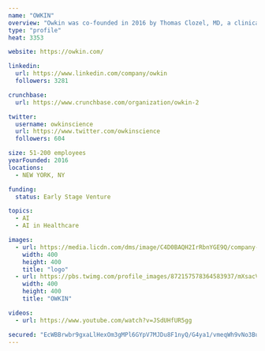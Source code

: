 ```yaml
---
name: "OWKIN"
overview: "Owkin was co-founded in 2016 by Thomas Clozel, MD, a clinical research doctor and former assistant professor in clinical hematology and Gilles Wainrib, PhD, a pioneer in the field of Artificial Intelligence in biology."
type: "profile"
heat: 3353

website: https://owkin.com/

linkedin:
  url: https://www.linkedin.com/company/owkin
  followers: 3281

crunchbase:
  url: https://www.crunchbase.com/organization/owkin-2

twitter:
  username: owkinscience
  url: https://www.twitter.com/owkinscience
  followers: 604

size: 51-200 employees
yearFounded: 2016
locations:
  - NEW YORK, NY

funding:
  status: Early Stage Venture

topics:
  - AI
  - AI in Healthcare

images:
  - url: https://media.licdn.com/dms/image/C4D0BAQH2IrRbnYGE9Q/company-logo_400_400/0?e=1582761600&v=beta&t=Q9nPfN3kntD3TYtw9uNTklXbsEm9iGldOwI4X4WAfWk
    width: 400
    height: 400
    title: "logo"
  - url: https://pbs.twimg.com/profile_images/872157578364583937/mXsacVHf_400x400.jpg
    width: 400
    height: 400
    title: "OWKIN"

videos:
  - url: https://www.youtube.com/watch?v=JSdUHfUR5gg

secured: "EcWBBrwbr9gxaLlHexOm3gMPl6GYpV7MJDu8F1nyQ/G4ya1/vmeqWh9vNo3BuftTXUVp1yF/i96MfmhBkuvVqvla6A0Ot6hH4zs7OCiyvHEdqzkUpUMqpur3JCOQx9LadXNX5pkteVCKSwhS/Lx5skljY3QX5JOnwD/XIsM2qxsntUEsk0WPnFqyn8CeF7pEFR0A74gMspvtoefn37CSZ/UxNyWah3QfYAluKYl4zW+cgSyWQr3VwOw52qhhxTkvzU+PiFK8/KM7FUyaRl5dzA==;X5nZPSJ6CDDCZ1kx+4jljQ=="
---
```


